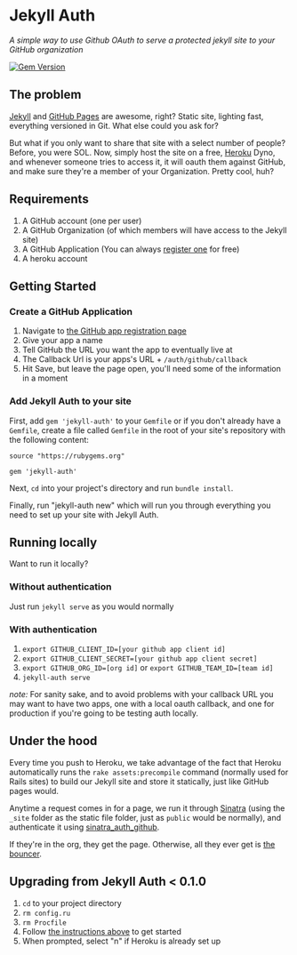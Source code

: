 # Jekyll Auth

*A simple way to use Github OAuth to serve a protected jekyll site to your GitHub organization*

[![Gem Version](https://badge.fury.io/rb/jekyll-auth.png)](http://badge.fury.io/rb/jekyll-auth)

## The problem

[Jekyll](http://github.com/mojombo/jekyll) and [GitHub Pages](http://pages.github.com) are awesome, right? Static site, lighting fast, everything versioned in Git. What else could you ask for?

But what if you only want to share that site with a select number of people? Before, you were SOL. Now, simply host the site on a free, [Heroku](http://heroku.com) Dyno, and whenever someone tries to access it, it will oauth them against GitHub, and make sure they're a member of your Organization. Pretty cool, huh?

## Requirements

1. A GitHub account (one per user)
2. A GitHub Organization (of which members will have access to the Jekyll site)
3. A GitHub Application (You can always [register one](https://github.com/settings/applications/new) for free)
4. A heroku account

## Getting Started

### Create a GitHub Application

1. Navigate to [the GitHub app registration page](https://github.com/settings/applications/new)
2. Give your app a name
3. Tell GitHub the URL you want the app to eventually live at
4. The Callback Url is your apps's URL + `/auth/github/callback`
5. Hit Save, but leave the page open, you'll need some of the information in a moment

### Add Jekyll Auth to your site

First, add `gem 'jekyll-auth'` to your `Gemfile` or if you don't already have a `Gemfile`, create a file called `Gemfile` in the root of your site's repository with the following content:

```
source "https://rubygems.org"

gem 'jekyll-auth'
```

Next, `cd` into your project's directory and run `bundle install`.

Finally, run "jekyll-auth new" which will run you through everything you need to set up your site with Jekyll Auth.

## Running locally

Want to run it locally?

### Without authentication

Just run `jekyll serve` as you would normally

### With authentication

1. `export GITHUB_CLIENT_ID=[your github app client id]`
2. `export GITHUB_CLIENT_SECRET=[your github app client secret]`
3. `export GITHUB_ORG_ID=[org id]` or `export GITHUB_TEAM_ID=[team id]`
4. `jekyll-auth serve`

*note:* For sanity sake, and to avoid problems with your callback URL you may want to have two apps, one with a local oauth callback, and one for production if you're going to be testing auth locally.

## Under the hood

Every time you push to Heroku, we take advantage of the fact that Heroku automatically runs the `rake assets:precompile` command (normally used for Rails sites) to build our Jekyll site and store it statically, just like GitHub pages would.

Anytime a request comes in for a page, we run it through [Sinatra](http://www.sinatrarb.com/) (using the `_site` folder as the static file folder, just as `public` would be normally), and authenticate it using [sinatra_auth_github](https://github.com/atmos/sinatra_auth_github).

If they're in the org, they get the page. Otherwise, all they ever get is [the bouncer](http://octodex.github.com/bouncer/).

## Upgrading from Jekyll Auth < 0.1.0

1. `cd` to your project directory
2. `rm config.ru`
3. `rm Procfile`
3. Follow [the instructions above](#adding-jekyll-auth-to-your-site) to get started
4. When prompted, select "n" if Heroku is already set up
